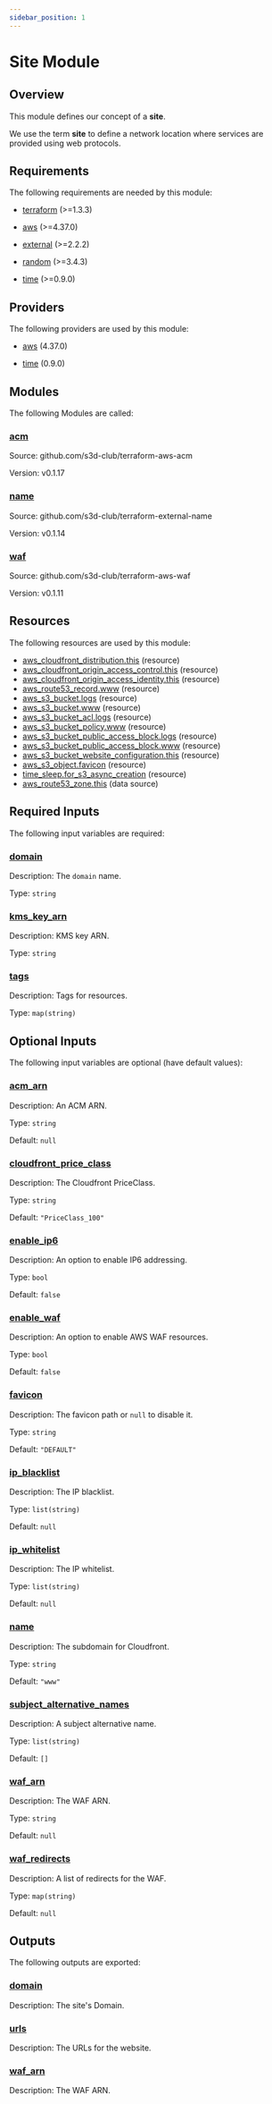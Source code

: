 ```yaml
---
sidebar_position: 1
---
```


# Site Module

## Overview
This module defines our concept of a **site**.

We use the term **site** to define a network location where services are
provided using web protocols.

[chge]: ./CHANGES.md
[code]: ./CODE-OF-CONDUCT.md
[cont]: ./CONTRIBUTING.md
[lice]: ./LICENSE.md

## Requirements

The following requirements are needed by this module:

- <a name="requirement_terraform"></a> [terraform](#requirement\_terraform) (>=1.3.3)

- <a name="requirement_aws"></a> [aws](#requirement\_aws) (>=4.37.0)

- <a name="requirement_external"></a> [external](#requirement\_external) (>=2.2.2)

- <a name="requirement_random"></a> [random](#requirement\_random) (>=3.4.3)

- <a name="requirement_time"></a> [time](#requirement\_time) (>=0.9.0)

## Providers

The following providers are used by this module:

- <a name="provider_aws"></a> [aws](#provider\_aws) (4.37.0)

- <a name="provider_time"></a> [time](#provider\_time) (0.9.0)

## Modules

The following Modules are called:

### <a name="module_acm"></a> [acm](#module\_acm)

Source: github.com/s3d-club/terraform-aws-acm

Version: v0.1.17

### <a name="module_name"></a> [name](#module\_name)

Source: github.com/s3d-club/terraform-external-name

Version: v0.1.14

### <a name="module_waf"></a> [waf](#module\_waf)

Source: github.com/s3d-club/terraform-aws-waf

Version: v0.1.11

## Resources

The following resources are used by this module:

- [aws_cloudfront_distribution.this](https://registry.terraform.io/providers/hashicorp/aws/latest/docs/resources/cloudfront_distribution) (resource)
- [aws_cloudfront_origin_access_control.this](https://registry.terraform.io/providers/hashicorp/aws/latest/docs/resources/cloudfront_origin_access_control) (resource)
- [aws_cloudfront_origin_access_identity.this](https://registry.terraform.io/providers/hashicorp/aws/latest/docs/resources/cloudfront_origin_access_identity) (resource)
- [aws_route53_record.www](https://registry.terraform.io/providers/hashicorp/aws/latest/docs/resources/route53_record) (resource)
- [aws_s3_bucket.logs](https://registry.terraform.io/providers/hashicorp/aws/latest/docs/resources/s3_bucket) (resource)
- [aws_s3_bucket.www](https://registry.terraform.io/providers/hashicorp/aws/latest/docs/resources/s3_bucket) (resource)
- [aws_s3_bucket_acl.logs](https://registry.terraform.io/providers/hashicorp/aws/latest/docs/resources/s3_bucket_acl) (resource)
- [aws_s3_bucket_policy.www](https://registry.terraform.io/providers/hashicorp/aws/latest/docs/resources/s3_bucket_policy) (resource)
- [aws_s3_bucket_public_access_block.logs](https://registry.terraform.io/providers/hashicorp/aws/latest/docs/resources/s3_bucket_public_access_block) (resource)
- [aws_s3_bucket_public_access_block.www](https://registry.terraform.io/providers/hashicorp/aws/latest/docs/resources/s3_bucket_public_access_block) (resource)
- [aws_s3_bucket_website_configuration.this](https://registry.terraform.io/providers/hashicorp/aws/latest/docs/resources/s3_bucket_website_configuration) (resource)
- [aws_s3_object.favicon](https://registry.terraform.io/providers/hashicorp/aws/latest/docs/resources/s3_object) (resource)
- [time_sleep.for_s3_async_creation](https://registry.terraform.io/providers/hashicorp/time/latest/docs/resources/sleep) (resource)
- [aws_route53_zone.this](https://registry.terraform.io/providers/hashicorp/aws/latest/docs/data-sources/route53_zone) (data source)

## Required Inputs

The following input variables are required:

### <a name="input_domain"></a> [domain](#input\_domain)

Description: The `domain` name.

Type: `string`

### <a name="input_kms_key_arn"></a> [kms\_key\_arn](#input\_kms\_key\_arn)

Description: KMS key ARN.

Type: `string`

### <a name="input_tags"></a> [tags](#input\_tags)

Description: Tags for resources.

Type: `map(string)`

## Optional Inputs

The following input variables are optional (have default values):

### <a name="input_acm_arn"></a> [acm\_arn](#input\_acm\_arn)

Description: An ACM ARN.

Type: `string`

Default: `null`

### <a name="input_cloudfront_price_class"></a> [cloudfront\_price\_class](#input\_cloudfront\_price\_class)

Description: The Cloudfront PriceClass.

Type: `string`

Default: `"PriceClass_100"`

### <a name="input_enable_ip6"></a> [enable\_ip6](#input\_enable\_ip6)

Description: An option to enable IP6 addressing.

Type: `bool`

Default: `false`

### <a name="input_enable_waf"></a> [enable\_waf](#input\_enable\_waf)

Description: An option to enable AWS WAF resources.

Type: `bool`

Default: `false`

### <a name="input_favicon"></a> [favicon](#input\_favicon)

Description: The favicon path or `null` to disable it.

Type: `string`

Default: `"DEFAULT"`

### <a name="input_ip_blacklist"></a> [ip\_blacklist](#input\_ip\_blacklist)

Description: The IP blacklist.  

Type: `list(string)`

Default: `null`

### <a name="input_ip_whitelist"></a> [ip\_whitelist](#input\_ip\_whitelist)

Description: The IP whitelist.

Type: `list(string)`

Default: `null`

### <a name="input_name"></a> [name](#input\_name)

Description: The subdomain for Cloudfront.

Type: `string`

Default: `"www"`

### <a name="input_subject_alternative_names"></a> [subject\_alternative\_names](#input\_subject\_alternative\_names)

Description: A subject alternative name.

Type: `list(string)`

Default: `[]`

### <a name="input_waf_arn"></a> [waf\_arn](#input\_waf\_arn)

Description: The WAF ARN.

Type: `string`

Default: `null`

### <a name="input_waf_redirects"></a> [waf\_redirects](#input\_waf\_redirects)

Description: A list of redirects for the WAF.

Type: `map(string)`

Default: `null`

## Outputs

The following outputs are exported:

### <a name="output_domain"></a> [domain](#output\_domain)

Description: The site's Domain.

### <a name="output_urls"></a> [urls](#output\_urls)

Description: The URLs for the website.

### <a name="output_waf_arn"></a> [waf\_arn](#output\_waf\_arn)

Description: The WAF ARN.
